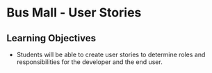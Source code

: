 # Bus Mall - User Stories

## Learning Objectives
- Students will be able to create user stories to determine roles and responsibilities for the developer and the end user.